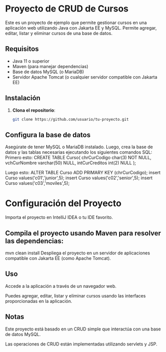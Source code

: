 # Proyecto de CRUD de Cursos

Este es un proyecto de ejemplo que permite gestionar cursos en una aplicación web utilizando Java con Jakarta EE y MySQL. Permite agregar, editar, listar y eliminar cursos de una base de datos.

## Requisitos

- Java 11 o superior
- Maven (para manejar dependencias)
- Base de datos MySQL (o MariaDB)
- Servidor Apache Tomcat (o cualquier servidor compatible con Jakarta EE)

## Instalación

1. **Clona el repositorio**:
   ```bash
   git clone https://github.com/usuario/tu-proyecto.git

## Configura la base de datos
Asegúrate de tener MySQL o MariaDB instalado. Luego, crea la base de datos y las tablas necesarias ejecutando los siguientes comandos SQL:
Primero esto:
CREATE TABLE Curso(
chrCurCodigo char(3) NOT NULL,
vchCurNombre varchar(50) NULL,
intCurCreditos int(2) NULL
);

Luego esto:
ALTER TABLE Curso
ADD PRIMARY KEY (chrCurCodigo);
insert Curso values('c01','junior',5);
insert Curso values('c02','senior',5);
insert Curso values('c03','moviles',5);

# Configuración del Proyecto
  Importa el proyecto en IntelliJ IDEA o tu IDE favorito.

## Compila el proyecto usando Maven para resolver las dependencias:
mvn clean install
Despliega el proyecto en un servidor de aplicaciones compatible con Jakarta EE (como Apache Tomcat).

## Uso
Accede a la aplicación a través de un navegador web.

Puedes agregar, editar, listar y eliminar cursos usando las interfaces proporcionadas en la aplicación.

## Notas
Este proyecto está basado en un CRUD simple que interactúa con una base de datos MySQL.

Las operaciones de CRUD están implementadas utilizando servlets y JSP.

